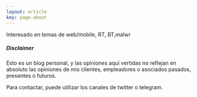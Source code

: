 ```yaml
---
layout: article
key: page-about
---
```


Interesado en temas de web/mobile, RT, BT,malwr


 
##### Disclaimer

Esto es un blog personal, y las opiniones aquí vertidas no reflejan en absoluto las opiniones de mis clientes, empleadores o asociados pasados, presentes o futuros. 


Para contactar, puede utilizar los canales de twitter o telegram.
